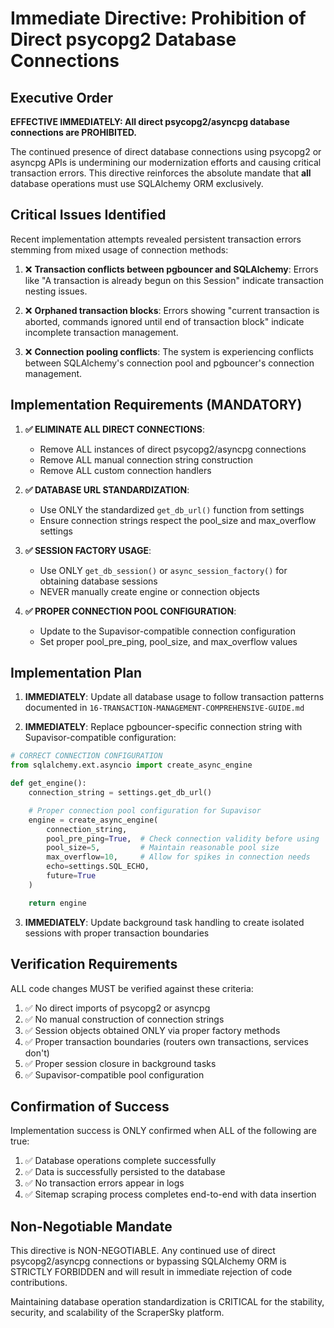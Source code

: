 # Immediate Directive: Prohibition of Direct psycopg2 Database Connections

## Executive Order

**EFFECTIVE IMMEDIATELY: All direct psycopg2/asyncpg database connections are PROHIBITED.**

The continued presence of direct database connections using psycopg2 or asyncpg APIs is undermining our modernization efforts and causing critical transaction errors. This directive reinforces the absolute mandate that **all** database operations must use SQLAlchemy ORM exclusively.

## Critical Issues Identified

Recent implementation attempts revealed persistent transaction errors stemming from mixed usage of connection methods:

1. ❌ **Transaction conflicts between pgbouncer and SQLAlchemy**: Errors like "A transaction is already begun on this Session" indicate transaction nesting issues.

2. ❌ **Orphaned transaction blocks**: Errors showing "current transaction is aborted, commands ignored until end of transaction block" indicate incomplete transaction management.

3. ❌ **Connection pooling conflicts**: The system is experiencing conflicts between SQLAlchemy's connection pool and pgbouncer's connection management.

## Implementation Requirements (MANDATORY)

1. **✅ ELIMINATE ALL DIRECT CONNECTIONS**:

   - Remove ALL instances of direct psycopg2/asyncpg connections
   - Remove ALL manual connection string construction
   - Remove ALL custom connection handlers

2. **✅ DATABASE URL STANDARDIZATION**:

   - Use ONLY the standardized `get_db_url()` function from settings
   - Ensure connection strings respect the pool_size and max_overflow settings

3. **✅ SESSION FACTORY USAGE**:

   - Use ONLY `get_db_session()` or `async_session_factory()` for obtaining database sessions
   - NEVER manually create engine or connection objects

4. **✅ PROPER CONNECTION POOL CONFIGURATION**:
   - Update to the Supavisor-compatible connection configuration
   - Set proper pool_pre_ping, pool_size, and max_overflow values

## Implementation Plan

1. **IMMEDIATELY**: Update all database usage to follow transaction patterns documented in `16-TRANSACTION-MANAGEMENT-COMPREHENSIVE-GUIDE.md`

2. **IMMEDIATELY**: Replace pgbouncer-specific connection string with Supavisor-compatible configuration:

```python
# CORRECT CONNECTION CONFIGURATION
from sqlalchemy.ext.asyncio import create_async_engine

def get_engine():
    connection_string = settings.get_db_url()

    # Proper connection pool configuration for Supavisor
    engine = create_async_engine(
        connection_string,
        pool_pre_ping=True,  # Check connection validity before using
        pool_size=5,         # Maintain reasonable pool size
        max_overflow=10,     # Allow for spikes in connection needs
        echo=settings.SQL_ECHO,
        future=True
    )

    return engine
```

3. **IMMEDIATELY**: Update background task handling to create isolated sessions with proper transaction boundaries

## Verification Requirements

ALL code changes MUST be verified against these criteria:

1. ✅ No direct imports of psycopg2 or asyncpg
2. ✅ No manual construction of connection strings
3. ✅ Session objects obtained ONLY via proper factory methods
4. ✅ Proper transaction boundaries (routers own transactions, services don't)
5. ✅ Proper session closure in background tasks
6. ✅ Supavisor-compatible pool configuration

## Confirmation of Success

Implementation success is ONLY confirmed when ALL of the following are true:

1. ✅ Database operations complete successfully
2. ✅ Data is successfully persisted to the database
3. ✅ No transaction errors appear in logs
4. ✅ Sitemap scraping process completes end-to-end with data insertion

## Non-Negotiable Mandate

This directive is NON-NEGOTIABLE. Any continued use of direct psycopg2/asyncpg connections or bypassing SQLAlchemy ORM is STRICTLY FORBIDDEN and will result in immediate rejection of code contributions.

Maintaining database operation standardization is CRITICAL for the stability, security, and scalability of the ScraperSky platform.
